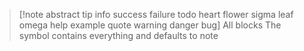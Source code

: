 
> [!note abstract tip info success failure todo heart flower sigma leaf omega help example quote warning danger bug] All blocks
> The symbol contains everything and defaults to note
